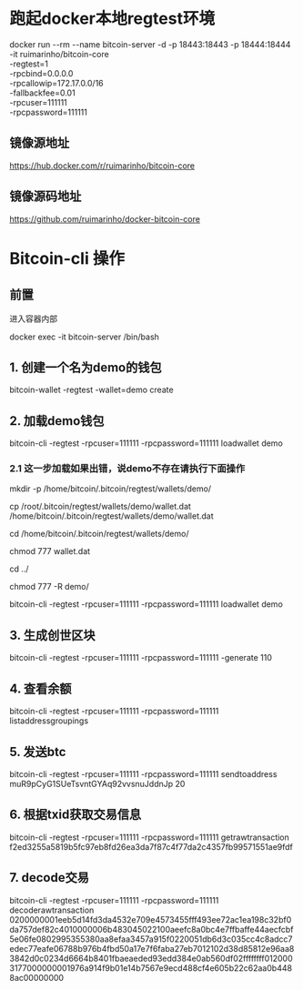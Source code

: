 # 跑起docker本地regtest环境

docker run --rm --name bitcoin-server -d -p 18443:18443 -p 18444:18444 -it ruimarinho/bitcoin-core \
-regtest=1 \
-rpcbind=0.0.0.0 \
-rpcallowip=172.17.0.0/16 \
-fallbackfee=0.01 \
-rpcuser=111111 \
-rpcpassword=111111

## 镜像源地址

https://hub.docker.com/r/ruimarinho/bitcoin-core

## 镜像源码地址

https://github.com/ruimarinho/docker-bitcoin-core

# Bitcoin-cli 操作

## 前置

进入容器内部

docker exec -it bitcoin-server /bin/bash


## 1. 创建一个名为demo的钱包

bitcoin-wallet -regtest -wallet=demo create

## 2. 加载demo钱包

bitcoin-cli -regtest -rpcuser=111111 -rpcpassword=111111 loadwallet demo

### 2.1 这一步加载如果出错，说demo不存在请执行下面操作

mkdir -p /home/bitcoin/.bitcoin/regtest/wallets/demo/

cp /root/.bitcoin/regtest/wallets/demo/wallet.dat /home/bitcoin/.bitcoin/regtest/wallets/demo/wallet.dat

cd  /home/bitcoin/.bitcoin/regtest/wallets/demo/

chmod 777 wallet.dat

cd ../

chmod 777 -R demo/

bitcoin-cli -regtest -rpcuser=111111 -rpcpassword=111111 loadwallet demo

## 3. 生成创世区块

bitcoin-cli -regtest  -rpcuser=111111 -rpcpassword=111111 -generate 110


## 4. 查看余额

bitcoin-cli -regtest -rpcuser=111111 -rpcpassword=111111 listaddressgroupings

## 5. 发送btc

bitcoin-cli -regtest -rpcuser=111111 -rpcpassword=111111 sendtoaddress muR9pCyG1SUeTsvntGYAq92vvsnuJddnJp 20


## 6. 根据txid获取交易信息
bitcoin-cli -regtest -rpcuser=111111 -rpcpassword=111111 getrawtransaction f2ed3255a5819b5fc97eb8fd26ea3da7f87c4f77da2c4357fb99571551ae9fdf

## 7. decode交易
bitcoin-cli -regtest -rpcuser=111111 -rpcpassword=111111 decoderawtransaction 0200000001eeb5d14fd3da4532e709e4573455fff493ee72ac1ea198c32bf0da757def82c4010000006b483045022100aeefc8a0bc4e7ffbaffe44aecfcbf5e06fe0802995355380aa8efaa3457a915f0220051db6d3c035cc4c8adcc7edec77eafe06788b976b4fbd50a17e7f6faba27eb7012102d38d85812e96aa83842d0c0234d6664b8401fbaeaeded93edd384e0ab560df02ffffffff0120003177000000001976a914f9b01e14b7567e9ecd488cf4e605b22c62aa0b4488ac00000000


